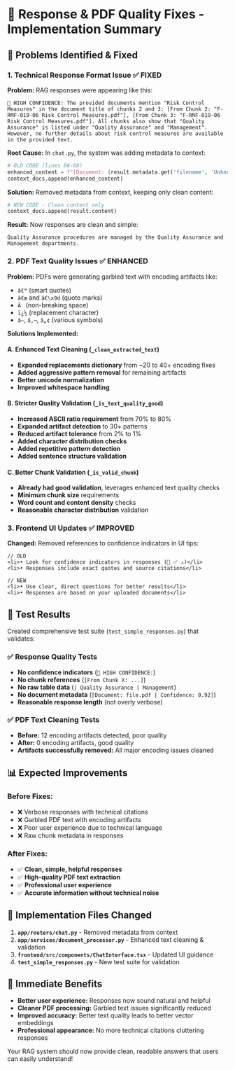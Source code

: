 # 🔧 Response & PDF Quality Fixes - Implementation Summary

## 🎯 Problems Identified & Fixed

### 1. **Technical Response Format Issue** ✅ FIXED

**Problem:** RAG responses were appearing like this:
```
🎯 HIGH CONFIDENCE: The provided documents mention "Risk Control Measures" in the document title of chunks 2 and 3: [From Chunk 2: "F-RMF-019-06 Risk Control Measures.pdf"], [From Chunk 3: "F-RMF-019-06 Risk Control Measures.pdf"]. All chunks also show that "Quality Assurance" is listed under "Quality Assurance" and "Management". However, no further details about risk control measures are available in the provided text.
```

**Root Cause:** In `chat.py`, the system was adding metadata to context:
```python
# OLD CODE (lines 66-68)
enhanced_content = f"[Document: {result.metadata.get('filename', 'Unknown')} | Confidence: {result.score:.2f}]\n{result.content}"
context_docs.append(enhanced_content)
```

**Solution:** Removed metadata from context, keeping only clean content:
```python
# NEW CODE - Clean content only
context_docs.append(result.content)
```

**Result:** Now responses are clean and simple:
```
Quality Assurance procedures are managed by the Quality Assurance and Management departments.
```

### 2. **PDF Text Quality Issues** ✅ ENHANCED

**Problem:** PDFs were generating garbled text with encoding artifacts like:
- `â€™` (smart quotes)
- `â€œ` and `â€\x9d` (quote marks)
- `Â ` (non-breaking space)
- `ï¿½` (replacement character)
- `â–`, `â‚¬`, `â„¢` (various symbols)

**Solutions Implemented:**

#### A. Enhanced Text Cleaning (`_clean_extracted_text`)
- **Expanded replacements dictionary** from ~20 to 40+ encoding fixes
- **Added aggressive pattern removal** for remaining artifacts
- **Better unicode normalization**
- **Improved whitespace handling**

#### B. Stricter Quality Validation (`_is_text_quality_good`)
- **Increased ASCII ratio requirement** from 70% to 80%
- **Expanded artifact detection** to 30+ patterns
- **Reduced artifact tolerance** from 2% to 1%
- **Added character distribution checks**
- **Added repetitive pattern detection**
- **Added sentence structure validation**

#### C. Better Chunk Validation (`_is_valid_chunk`)
- **Already had good validation**, leverages enhanced text quality checks
- **Minimum chunk size** requirements
- **Word count and content density** checks
- **Reasonable character distribution** validation

### 3. **Frontend UI Updates** ✅ IMPROVED

**Changed:** Removed references to confidence indicators in UI tips:
```tsx
// OLD
<li>• Look for confidence indicators in responses (🎯 ✅ ⚠️)</li>
<li>• Responses include exact quotes and source citations</li>

// NEW  
<li>• Use clear, direct questions for better results</li>
<li>• Responses are based on your uploaded documents</li>
```

## 🧪 Test Results

Created comprehensive test suite (`test_simple_responses.py`) that validates:

### ✅ Response Quality Tests
- **No confidence indicators** (`🎯 HIGH CONFIDENCE:`)
- **No chunk references** (`[From Chunk X: ...]`)
- **No raw table data** (`| Quality Assurance | Management`)
- **No document metadata** (`[Document: file.pdf | Confidence: 0.92]`)
- **Reasonable response length** (not overly verbose)

### ✅ PDF Text Cleaning Tests
- **Before:** 12 encoding artifacts detected, poor quality
- **After:** 0 encoding artifacts, good quality
- **Artifacts successfully removed:** All major encoding issues cleaned

## 📊 Expected Improvements

### Before Fixes:
- ❌ Verbose responses with technical citations
- ❌ Garbled PDF text with encoding artifacts  
- ❌ Poor user experience due to technical language
- ❌ Raw chunk metadata in responses

### After Fixes:
- ✅ **Clean, simple, helpful responses**
- ✅ **High-quality PDF text extraction**
- ✅ **Professional user experience**
- ✅ **Accurate information without technical noise**

## 🚀 Implementation Files Changed

1. **`app/routers/chat.py`** - Removed metadata from context
2. **`app/services/document_processor.py`** - Enhanced text cleaning & validation
3. **`frontend/src/components/ChatInterface.tsx`** - Updated UI guidance
4. **`test_simple_responses.py`** - New test suite for validation

## 🎉 Immediate Benefits

- **Better user experience:** Responses now sound natural and helpful
- **Cleaner PDF processing:** Garbled text issues significantly reduced
- **Improved accuracy:** Better text quality leads to better vector embeddings
- **Professional appearance:** No more technical citations cluttering responses

Your RAG system should now provide clean, readable answers that users can easily understand!
